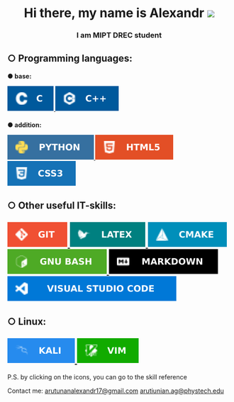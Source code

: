 <h1 align="center">Hi there, my name is Alexandr
<img src="https://github.com/blackcater/blackcater/raw/main/images/Hi.gif" height="32"/></h1>
<h3 align="center">I am MIPT DREC student</h3>

<h2 align="left">
○ Programming languages:<br>

<h4 class="part_lang">
<p>● base:</p>
<a href="https://www.gnu.org/software/gnu-c-manual/gnu-c-manual.html">
<img src="img/c_img.svg" alt="c">
</a>

<a href="https://en.cppreference.com/w/"> 
 
<img src="img/cpp_img.svg" alt="cpp">
</a>
</h4>
<h4 class="part_lang">
<p> ● addition:</p>
<a href="https://www.python.org/">
<img src="img/py.svg" alt="python">
</a>

<a href="https://htmlreference.io/">
<img src="img/html.svg" alt="html">
</a>
<a href="https://htmlreference.io/">
<img src="img/css.svg" alt="css">
</a>
</h4>
</h2>


<h2 align="left">
○ Other useful IT-skills:<br><br>
<a href="https://git-scm.com/">
<img src="img/git.svg" alt="latex">
</a>
<a href="https://www.overleaf.com/learn/latex/Learn_LaTeX_in_30_minutes#What_is_LaTeX?">
<img src="img/latex.svg" alt="latex">
</a>
<a href="https://cmake.org/">
<img src="img/cmake.svg" alt="cmake">
</a>
<a href="https://www.gnu.org/software/bash/manual/bash.html">
<img src="img/bash.svg" alt="bash">
</a>
<a href="https://support.typora.io/Markdown-Reference/">
<img src="img/md.svg" alt="markdown">
</a>
<a href="https://code.visualstudio.com/">
<img src="img/vs.svg" alt="vs code">
</a>
</h2>


<h2 align="left">
○ Linux:<br><br>
<a href="https://www.kali.org/">
<img src="img/kali.svg" alt="kali">
</a>
<a href="https://losst.pro/kak-polzovatsya-tekstovym-redaktorom-vim#%D0%9A%D0%B0%D0%BA_%D0%B8%D1%81%D0%BF%D0%BE%D0%BB%D1%8C%D0%B7%D0%BE%D0%B2%D0%B0%D1%82%D1%8C_%D1%80%D0%B5%D0%B4%D0%B0%D0%BA%D1%82%D0%BE%D1%80_Vim">
<img src="img/vim.svg" alt="vim">
</a><br>

</h2>


P.S. by clicking on the icons, you can go to the skill reference

Contact me: arutunanalexandr17@gmail.com
arutiunian.ag@phystech.edu
